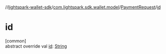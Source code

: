 //[lightspark-wallet-sdk](../../../index.md)/[com.lightspark.sdk.wallet.model](../index.md)/[PaymentRequest](index.md)/[id](id.md)

# id

[common]\
abstract override val [id](id.md): [String](https://kotlinlang.org/api/latest/jvm/stdlib/kotlin/-string/index.html)
